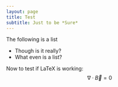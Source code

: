 ```yaml
---
layout: page
title: Test
subtitle: Just to be *Sure*
---
```


The following is a list
- Though is it really?
- What even is a list?

Now to test if LaTeX is working:
$$\nabla\cdot\vec{B}=0$$
